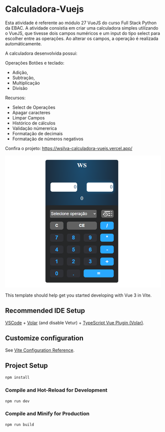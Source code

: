 # Calculadora-Vuejs

Esta atividade é referente ao módulo 27 VueJS do curso Full Stack Python da EBAC. A atividade consistia em criar uma calculadora simples utilizando o VueJS, que tivesse dois campos numéricos e um input do tipo select para escolher entre as operações. Ao alterar os campos, a operação é realizada automáticamente.

A calculadora desenvolvida possui:

Operações Botões e teclado:
- Adição,
- Subtração,
- Multiplicação
- Divisão

Recursos:
- Select de Operações
- Apagar caracteres
- Limpar Campos
- Histórico de cálculos
- Validação númererica
- Formatação de decimais
- Formatação de números negativos

Confira o projeto: https://wsilva-calculadora-vuejs.vercel.app/

![Calculadora Foto](./src/images/image.png)



This template should help get you started developing with Vue 3 in Vite.

## Recommended IDE Setup

[VSCode](https://code.visualstudio.com/) + [Volar](https://marketplace.visualstudio.com/items?itemName=Vue.volar) (and disable Vetur) + [TypeScript Vue Plugin (Volar)](https://marketplace.visualstudio.com/items?itemName=Vue.vscode-typescript-vue-plugin).

## Customize configuration

See [Vite Configuration Reference](https://vitejs.dev/config/).

## Project Setup

```sh
npm install
```

### Compile and Hot-Reload for Development

```sh
npm run dev
```

### Compile and Minify for Production

```sh
npm run build
```
